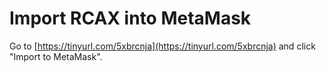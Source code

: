 # Import RCAX into MetaMask

Go to [https://tinyurl.com/5xbrcnja](https://tinyurl.com/5xbrcnja) and click "Import to MetaMask".
